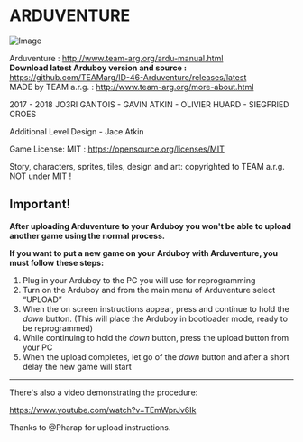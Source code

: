 # ARDUVENTURE

![Image](http://www.team-arg.org/masterfiles/team-arg-ardu/images/banner-ID-46.png)

Arduventure : http://www.team-arg.org/ardu-manual.html  
**Download latest Arduboy version and source :** https://github.com/TEAMarg/ID-46-Arduventure/releases/latest  
MADE by TEAM a.r.g. : http://www.team-arg.org/more-about.html

2017 - 2018 JO3RI GANTOIS - GAVIN ATKIN - OLIVIER HUARD - SIEGFRIED CROES 

Additional Level Design - Jace Atkin

Game License: MIT : https://opensource.org/licenses/MIT

Story, characters, sprites, tiles, design and art: copyrighted to TEAM a.r.g. NOT under MIT !

## Important!

**After uploading Arduventure to your Arduboy you won't be able to upload another game using the normal process.**

**If you want to put a new game on your Arduboy with Arduventure, you must follow these steps:**

1. Plug in your Arduboy to the PC you will use for reprogramming
2. Turn on the Arduboy and from the main menu of Arduventure select “UPLOAD”
3. When the on screen instructions appear, press and continue to hold the _down_ button. (This will place the Arduboy in bootloader mode, ready to be reprogrammed)
4. While continuing to hold the _down_ button, press the upload button from your PC
5. When the upload completes, let go of the _down_ button and after a short delay the new game will start

---

There's also a video demonstrating the procedure:

https://www.youtube.com/watch?v=TEmWprJv6Ik

Thanks to @Pharap for upload instructions.
